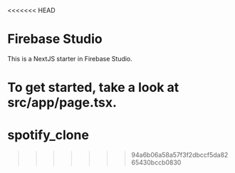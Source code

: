 <<<<<<< HEAD
# Firebase Studio

This is a NextJS starter in Firebase Studio.

To get started, take a look at src/app/page.tsx.
=======
# spotify_clone
>>>>>>> 94a6b06a58a57f3f2dbccf5da8265430bccb0830
